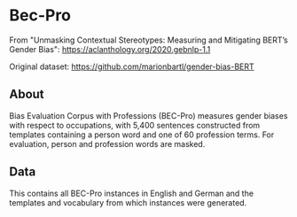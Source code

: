 # Bec-Pro

From "Unmasking Contextual Stereotypes: Measuring and Mitigating BERT’s Gender Bias": https://aclanthology.org/2020.gebnlp-1.1

Original dataset: https://github.com/marionbartl/gender-bias-BERT

## About

Bias Evaluation Corpus with Professions (BEC-Pro) measures gender biases with respect to occupations, with 5,400 sentences constructed from templates containing a person word and one of 60 profession terms. For evaluation, person and profession words are masked.

## Data

This contains all BEC-Pro instances in English and German and the templates and vocabulary from which instances were generated.